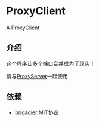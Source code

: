 # ProxyClient
A ProxyClient

## 介绍

这个程序让多个端口合并成为了现实！

请与[ProxyServer](https://github.com/LiangGuopei/ProxyServer/ "?")一起使用

## 依赖
* [brigadier](https://github.com/Mojang/brigadier "?") MIT协议